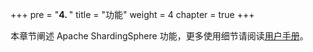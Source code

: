 +++
pre = "<b>4. </b>"
title = "功能"
weight = 4
chapter = true
+++

本章节阐述 Apache ShardingSphere 功能，更多使用细节请阅读[用户手册](/cn/user-manual/)。
